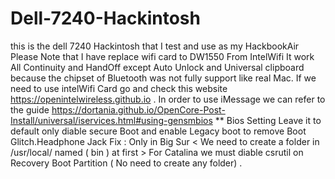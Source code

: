 # Dell-7240-Hackintosh
this is the dell 7240 Hackintosh that I test and use as my HackbookAir
Please Note that I have replace wifi card to DW1550 From IntelWifi It work All Continuity and HandOff except Auto Unlock and Universal clipboard because the chipset of Bluetooth was not fully support like real Mac. If we need to use intelWifi Card go and check this website https://openintelwireless.github.io .
In order to use iMessage we can refer to the guide https://dortania.github.io/OpenCore-Post-Install/universal/iservices.html#using-gensmbios 
** Bios Setting Leave it to default only diable secure Boot and enable Legacy boot to remove Boot Glitch.Headphone Jack Fix : Only in Big Sur < We need to create a folder in /usr/local/ named ( bin ) at first > For Catalina we must diable csrutil on Recovery Boot Partition ( No need to create any folder) .



